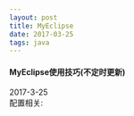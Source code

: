 ```yaml
---
layout: post
title: MyEclipse
date: 2017-03-25
tags: java
---
```

#### MyEclipse使用技巧(不定时更新)
2017-3-25   
    配置相关:
	
